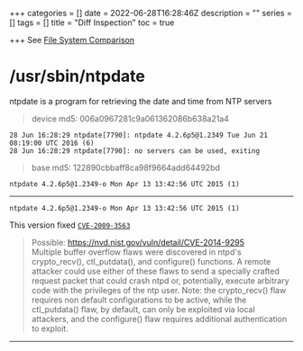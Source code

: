 +++
categories = []
date = 2022-06-28T16:28:46Z
description = ""
series = []
tags = []
title = "Diff Inspection"
toc = true

+++
See [File System Comparison](../file-system-comparison)

# /usr/sbin/ntpdate

ntpdate is a program for retrieving the date and time from NTP servers

> device md5: 006a0967281c9a061362086b638a21a4

    28 Jun 16:28:29 ntpdate[7790]: ntpdate 4.2.6p5@1.2349 Tue Jun 21 08:19:00 UTC 2016 (6)
    28 Jun 16:28:29 ntpdate[7790]: no servers can be used, exiting
    
> base md5: 122890cbbaff8ca98f9664add64492bd

    ntpdate 4.2.6p5@1.2349-o Mon Apr 13 13:42:56 UTC 2015 (1)

---
```
ntpdate 4.2.6p5@1.2349-o Mon Apr 13 13:42:56 UTC 2015 (1)
```

This version fixed [`CVE-2009-3563`](https://doc.ntp.org/support/securitynotice/ntpbug1331/)  

> Possible: https://nvd.nist.gov/vuln/detail/CVE-2014-9295  
> Multiple buffer overflow flaws were discovered in ntpd's crypto_recv(), ctl_putdata(), and configure() functions. A remote attacker could use either of these flaws to send a specially crafted request packet that could crash ntpd or, potentially, execute arbitrary code with the privileges of the ntp user. Note: the crypto_recv() flaw requires non default configurations to be active, while the ctl_putdata() flaw, by default, can only be exploited via local attackers, and the configure() flaw requires additional authentication to exploit.

---

